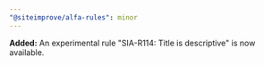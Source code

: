 ```yaml
---
"@siteimprove/alfa-rules": minor
---
```


**Added:** An experimental rule "SIA-R114: Title is descriptive" is now available.
